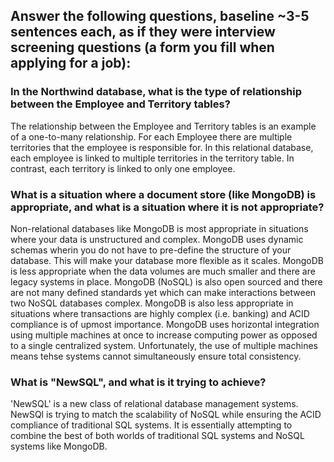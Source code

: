 ## Answer the following questions, baseline ~3-5 sentences each, as if they were interview screening questions (a form you fill when applying for a job): <br>

### In the Northwind database, what is the type of relationship between the Employee and Territory tables? <br>
The relationship between the Employee and Territory tables is an example of a one-to-many relationship. For each Employee there are multiple territories that the employee is responsible for. In this relational database, each employee is linked to multiple territories in the territory table. In contrast, each territory is linked to only one employee. <br>

### What is a situation where a document store (like MongoDB) is appropriate, and what is a situation where it is not appropriate? <br>

Non-relational databases like MongoDB is most appropriate in situations where your data is unstructured and complex. MongoDB uses dynamic schemas wherin you do not have to pre-define the structure of your database. This will make your database more flexible as it scales. MongoDB is less appropriate when the data volumes are much smaller and there are legacy systems in place. MongoDB (NoSQL) is also open sourced and there are not many defined standards yet which can make interactions between two NoSQL databases complex. MongoDB is also less appropriate in situations where transactions are highly complex (i.e. banking) and ACID compliance is of upmost importance. MongoDB uses horizontal integration using multiple machines at once to increase computing power as opposed to a single centralized system. Unfortunately, the use of multiple machines means tehse systems cannot simultaneously ensure total consistency.  <br>

### What is "NewSQL", and what is it trying to achieve? <br>
'NewSQL' is a new class of relational database management systems. NewSQl is trying to match the scalability of NoSQL while ensuring the ACID compliance of traditional SQL systems. It is essentially attempting to combine the best of both worlds of traditional SQL systems and NoSQL systems like MongoDB.

